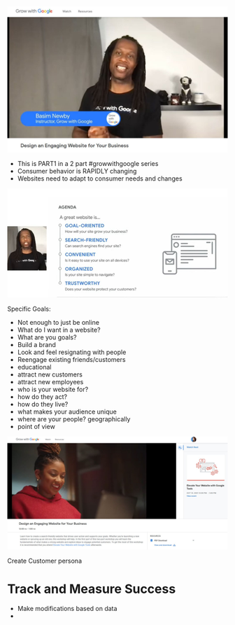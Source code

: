 ![instuctor](https://github.com/EO4wellness/T-I-L/blob/main/Events/Google/Part1.jpg)

* This is PART1 in a 2 part #growwithgoogle series
* Consumer behavior is RAPIDLY changing
* Websites need to adapt to consumer needs and changes 


![outline](https://github.com/EO4wellness/T-I-L/blob/main/Events/Google/what-makes-a-good-website.jpg)

Specific Goals: 
* Not enough to just be online
* What do I want in a website?
* What are you goals?
* Build a brand
* Look and feel resignating with people
* Reengage existing friends/customers 
* educational 
* attract new customers
* attract new employees 
* who is your website for? 
* how do they act?  
* how do they live? 
* what makes your audience unique 
* where are your people?  geographically
* point of view 

![example](https://github.com/EO4wellness/T-I-L/blob/main/Events/Google/2021-10-05-grow-with-google_website-tips.jpg)

Create Customer persona
![]()

# Track and Measure Success 
* Make modifications based on data 
* 
